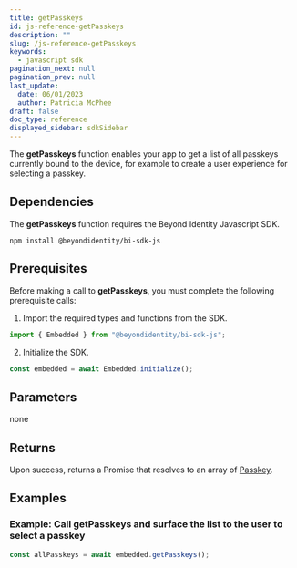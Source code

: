 ```yaml
---
title: getPasskeys
id: js-reference-getPasskeys
description: ""
slug: /js-reference-getPasskeys
keywords:
  - javascript sdk
pagination_next: null
pagination_prev: null
last_update:
  date: 06/01/2023
  author: Patricia McPhee
draft: false
doc_type: reference
displayed_sidebar: sdkSidebar
---
```


The **getPasskeys** function enables your app to get a list of all passkeys currently bound to the device, for example to create a user experience for selecting a passkey.

## Dependencies

The **getPasskeys** function requires the Beyond Identity Javascript SDK.

```
npm install @beyondidentity/bi-sdk-js
```

## Prerequisites

Before making a call to **getPasskeys**, you must complete the following prerequisite calls:

1. Import the required types and functions from the SDK.

  ```javascript
  import { Embedded } from "@beyondidentity/bi-sdk-js";
  ```

2. Initialize the SDK.

  ```javascript
  const embedded = await Embedded.initialize();
  ```

## Parameters

none

## Returns

Upon success, returns a Promise that resolves to an array of [Passkey](/docs/next/js-reference-passkey-type).

## Examples

### Example: Call getPasskeys and surface the list to the user to select a passkey

```javascript
const allPasskeys = await embedded.getPasskeys();
```
